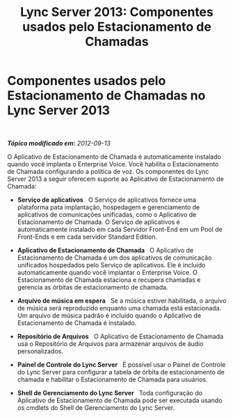 ﻿---
title: 'Lync Server 2013: Componentes usados pelo Estacionamento de Chamadas'
TOCTitle: Componentes usados pelo Estacionamento de Chamadas
ms:assetid: c7ffbee3-0ce1-48c0-bb56-af098b41d6d6
ms:mtpsurl: https://technet.microsoft.com/pt-br/library/Gg398824(v=OCS.15)
ms:contentKeyID: 49308087
ms.date: 05/19/2016
mtps_version: v=OCS.15
ms.translationtype: HT
---

# Componentes usados pelo Estacionamento de Chamadas no Lync Server 2013

 

_**Tópico modificado em:** 2012-09-13_

O Aplicativo de Estacionamento de Chamada é automaticamente instalado quando você implanta o Enterprise Voice. Você habilita o Estacionamento de Chamada configurando a política de voz. Os componentes do Lync Server 2013 a seguir oferecem suporte ao Aplicativo de Estacionamento de Chamada:

  - **Serviço de aplicativos**   O Serviço de aplicativos fornece uma plataforma pata implantação, hospedagem e gerenciamento de aplicativos de comunicações unificadas, como o Aplicativo de Estacionamento de Chamada. O Serviço de aplicativos é automaticamente instalado em cada Servidor Front-End em um Pool de Front-Ends e em cada servidor Standard Edition.

  - **Aplicativo de Estacionamento de Chamada**   O Aplicativo de Estacionamento de Chamada é um dos aplicativos de comunicação unificados hospedados pelo Serviço de aplicativos. Ele é incluído automaticamente quando você implantar o Enterprise Voice. O Estacionamento de Chamada estaciona e recupera chamadas e gerencia as órbitas de estacionamento de chamada.

  - **Arquivo de música em espera**   Se a música estiver habilitada, o arquivo de música será reproduzido enquanto uma chamada está estacionada. Um arquivo de música padrão é incluído quando o Aplicativo de Estacionamento de Chamada é instalado.

  - **Repositório de Arquivos**   O Aplicativo de Estacionamento de Chamada usa o Repositório de Arquivos para armazenar arquivos de áudio personalizados.

  - **Painel de Controle do Lync Server**   É possível usar o Painel de Controle do Lync Server para configurar a tabela de órbita de estacionamento de chamada e habilitar o Estacionamento de Chamada para usuários.

  - **Shell de Gerenciamento do Lync Server**   Toda configuração do Aplicativo de Estacionamento de Chamada pode ser executada usando os cmdlets do Shell de Gerenciamento do Lync Server.

